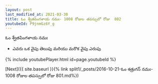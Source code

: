 ```yaml
---
layout: post
last_modified_at: 2021-03-30
title: ఓం శ్వేతపింగళాయ నమః- 1008 రోజుల తపస్సులో రోజు  802
youtubeId: P9jnmGz6Y_g
---
```

 
 
 ఓం శ్వేతపింగళాయ నమః  
 
 -  ఎవరు ఒక వైపు తెలుపు మరియు మరొక వైపు ఎరుపు 
 
  
 
  
 
 
 
 
 
 


{% include youtubePlayer.html id=page.youtubeId %}
 
[Next]({{ site.baseurl }}{% link  split1/_posts/2016-10-21-ఓం శత్రుగన్ నమః- 1008 రోజుల తపస్సులో రోజు  801.md%})
 
